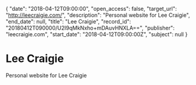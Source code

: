 {
  "date": "2018-04-12T09:00:00", 
  "open_access": false, 
  "target_url": "http://leecraigie.com/", 
  "description": "Personal website for Lee Craigie", 
  "end_date": null, 
  "title": "Lee Craigie", 
  "record_id": "20180412T090000/U2I9qMkNxho+mDAuvHNXLA==", 
  "publisher": "leecraigie.com", 
  "start_date": "2018-04-12T09:00:00Z", 
  "subject": null
}

# Lee Craigie

Personal website for Lee Craigie